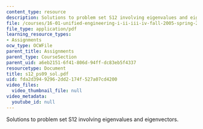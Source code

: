 ```yaml
---
content_type: resource
description: Solutions to problem set S12 involving eigenvalues and eigenvectors.
file: /courses/16-01-unified-engineering-i-ii-iii-iv-fall-2005-spring-2006/fda2d39492962dd2174f527a07cd4200_s12_ps09_sol.pdf
file_type: application/pdf
learning_resource_types:
- Assignments
ocw_type: OCWFile
parent_title: Assignments
parent_type: CourseSection
parent_uid: a6eb2151-6f41-806d-94ff-dc83eb5f4337
resourcetype: Document
title: s12_ps09_sol.pdf
uid: fda2d394-9296-2dd2-174f-527a07cd4200
video_files:
  video_thumbnail_file: null
video_metadata:
  youtube_id: null
---
```

Solutions to problem set S12 involving eigenvalues and eigenvectors.

